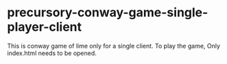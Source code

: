 # precursory-conway-game-single-player-client
This is conway game of lime only for a single client.
To play the game, Only index.html needs to be opened.
